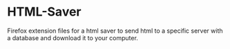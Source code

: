 # HTML-Saver
Firefox extension files for a html saver to send html to a specific server with a database and download it to your computer.
